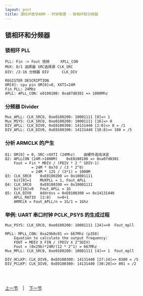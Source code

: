 ```yaml
---
layout: post
title: 源码开放学ARM - 时钟管理 - 锁相环和分频器
---
```


## 锁相环和分频器

### 锁相环 PLL
	PLL: Fin -> Fout 倍频		XPLL_CON
	MUX: 0/1 选择器 SRC选择源	CLK_SRC
	DIV: /2-16 分频器 DIV		CLK_DIV

	REGISTER DESCRIPTION
	OM[0]: cpu pin OM[0]=0, XXTI=24M
	Fin_PLL: 24Mhz
	APLL: APLL_CON: e0100100: 0xa07d0301 => 1000Mhz


### 分频器 Divider
	Mux_APLL: CLK_SRC0, 0xe0100200: 10001111 [0]=> 1
	Mux_MSYS: CLK_SRC0, 0xe0100200: 10001111 [16]=> 0
	DIV_APLL: CLK_DIV0, 0xE0100300: 14131440 [2:0]=> 0 = /1
	DIV_APLL: CLK_DIV0, 0xE0100300: 14131440 [10:8]=> 100 = /5

	
### 分析 ARMCLK 的产生
	Q1: OM[0] = 0, SRC->XXTI (24Mhz)	由硬件连线决定
	Q2: APLLCON (24M->1000M)	0xE0100100 => 0xa07d0301
		Fout = Fin * MDIV / (PDIV * 2 ^ SDIV-1)
				= 24M * 0x7d / (3 * 2^0)
				= 24M * 125 / (3*1) = 1000M
	Q3: CLK_SRC0	0xE0100200 => 0x10001111
		bit[0]=1 	MUXPLL = 1, Fout_APLL
	Q4: CLK_SRC0	0xE0100200 => 0x10001111
		bit[16]=0 	Fout_APLL = 1G
	Q5: CLK_DIV0	Address = 0xE0100300 => 0x14131440
		APLL_RATIO  [2:0] 	n=0+1	
		ARMCLK = Fout_APLL/n = 1G/1 = 1Ghz
		

### 举例: UART 串口时钟 PCLK_PSYS 的生成过程
	Mux_PSYS: CLK_SRC0, 0xe0100200: 10001111 [24]=>0  Fout_mpll

	MPLL: MPLL_CON: 0xa29b0c01 => 667Mhz (p358)
		Equation to calculate the output frequency:
		FOUT = MDIV X FIN / (PDIV X 2^SDIV)
		Fout = (0x29b)*24M/(12 * 2^1) = 667Mhz
	Mux_MPLL: CLK_SRC0, 0xe0100200: 10001111 [4]=> 1  Fout_mpll

	DIV_HCLKP: CLK_DIV0, 0xE0100300: 14131440 [27:24]=> 0100 = /5
	DIV_PCLKP: CLK_DIV0, 0xE0100300: 14131440 [30:28]=> 001 = /2

	

<br> <br> 
<div> <a href="chp4-2.html">上一节</a> &nbsp;&nbsp; | &nbsp;&nbsp; <a href="chp4-4.html">下一节</a> </div> <br> <br>